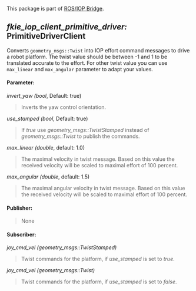 This package is part of [ROS/IOP Bridge](https://github.com/fkie/iop_core/blob/master/README.md).


## _fkie_iop_client_primitive_driver:_ PrimitiveDriverClient

Converts ```geometry_msgs::Twist``` into IOP effort command messages to drive a robot platform. The twist value should be between -1 and 1 to be translated accurate to the effort. For other twist value you can use `max_linear` and `max_angular` parameter to adapt your values.

#### Parameter:

_invert_yaw (bool_, Default: true)

> Inverts the yaw control orientation.

_use_stamped (bool_, Default: true)

> If *true* use _geometry_msgs::TwistStamped_ instead of _geometry_msgs::Twist_ to publish the commands.

_max_linear (double_, default: 1.0)

> The maximal velocity in twist message. Based on this value the received velocity will be scaled to maximal effort of 100 percent.

_max_angular (double_, default: 1.5)

> The maximal angular velocity in twist message. Based on this value the received velocity will be scaled to maximal effort of 100 percent.


#### Publisher:

> None

#### Subscriber:

_joy_cmd_vel (geometry_msgs::TwistStamped)_

> Twist commands for the platform, if _use_stamped_ is set to *true*.

_joy_cmd_vel (geometry_msgs::Twist)_

> Twist commands for the platform, if _use_stamped_ is set to *false*.